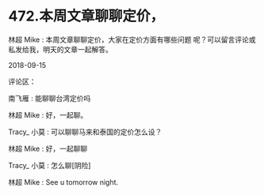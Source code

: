 # 472.本周文章聊聊定价，

林超 Mike : 本周文章聊聊定价，大家在定价方面有哪些问题 呢？可以留言评论或私发给我，明天的文章一起解答。

2018-09-15

评论区：

南飞雁 : 能聊聊台湾定价吗

林超 Mike : 好，一起聊。

Tracy_ 小莫 : 可以聊聊马来和泰国的定价怎么设？

林超 Mike : 好，一起聊聊

Tracy_ 小莫 : 怎么聊[阴险]

林超 Mike : See u tomorrow night.